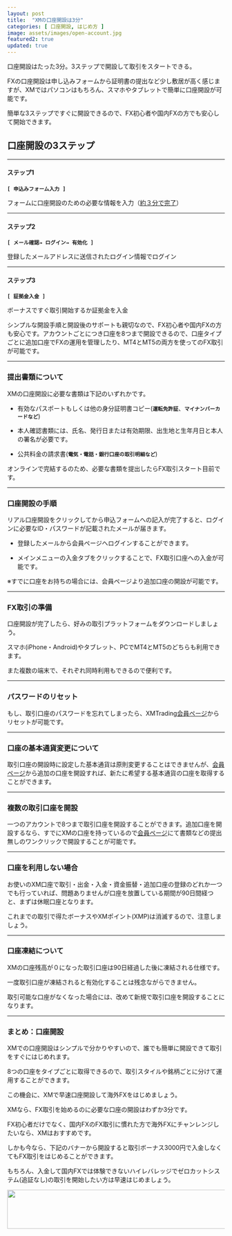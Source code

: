 ```yaml
---
layout: post
title:  "XMの口座開設は3分"
categories: [ 口座開設, はじめ方 ]
image: assets/images/open-account.jpg
featured2: true
updated: true
---
```


口座開設はたった3分。3ステップで開設して取引をスタートできる。


FXの口座開設は申し込みフォームから証明書の提出など少し敷居が高く感じますが、XMではパソコンはもちろん、スマホやタブレットで簡単に口座開設が可能です。


簡単な3ステップですぐに開設できるので、FX初心者や国内FXの方でも安心して開始できます。



## 口座開設の3ステップ

<hr>

#### ステップ1 

__`[ 申込みフォーム入力 ]`__


フォームに口座開設のための必要な情報を入力（[約３分で完了]()）


<hr>

#### ステップ2

__`[ メール確認→ ログイン→ 有効化 ]`__


登録したメールアドレスに送信されたログイン情報でログイン


<hr>

#### ステップ3

__`[ 証拠金入金 ]`__

ボーナスですぐ取引開始するか証拠金を入金



シンプルな開設手順と開設後のサポートも親切なので、FX初心者や国内FXの方も安心です。アカウントごとにつき口座を8つまで開設できるので、口座タイプごとに追加口座でFXの運用を管理したり、MT4とMT5の両方を使ってのFX取引が可能です。



<hr>

### 提出書類について


XMの口座開設に必要な書類は下記のいずれかです。

+ 有効なパスポートもしくは他の身分証明書コピー(__`運転免許証`__、__`マイナンバーカードなど`__)

+ 本人確認書類には、氏名、発行日または有効期限、出生地と生年月日と本人の署名が必要です。

+ 公共料金の請求書(__`電気・電話・銀行口座の取引明細など`__)


オンラインで完結するのため、必要な書類を提出したらFX取引スタート目前です。



<hr>

### 口座開設の手順


リアル口座開設をクリックしてから申込フォームへの記入が完了すると、ログインに必要なID・パスワードが記載されたメールが届きます。

+ 登録したメールから会員ページへログインすることができます。

+ メインメニューの入金タブをクリックすることで、FX取引口座への入金が可能です。

※すでに口座をお持ちの場合には、会員ページより追加口座の開設が可能です。



<hr>

### FX取引の準備


口座開設が完了したら、好みの取引プラットフォームをダウンロードしましょう。

スマホ(iPhone・Android)やタブレット、PCでMT4とMT5のどちらも利用できます。

また複数の端末で、それぞれ同時利用もできるので便利です。



<hr>

### パスワードのリセット


もし、取引口座のパスワードを忘れてしまったら、XMTrading<a href="https://clicks.affstrack.com/c?c=550036&l=ja&p=22">会員ページ</a>からリセットが可能です。




<hr>

### 口座の基本通貨変更について

取引口座の開設時に設定した基本通貨は原則変更することはできませんが、<a href="https://clicks.affstrack.com/c?c=550036&l=ja&p=22">会員ページ</a>から追加の口座を開設すれば、新たに希望する基本通貨の口座を取得することができます。



<hr>

### 複数の取引口座を開設

一つのアカウントで8つまで取引口座を開設することができます。追加口座を開設するなら、すでにXMの口座を持っているので<a href="https://clicks.affstrack.com/c?c=550036&l=ja&p=22">会員ページ</a>にて書類などの提出無しのワンクリックで開設することが可能です。


<hr>

### 口座を利用しない場合

お使いのXM口座で取引・出金・入金・資金振替・追加口座の登録のどれか一つでも行っていれば、問題ありませんが口座を放置している期間が90日間経つと、まずは休眠口座となります。

これまでの取引で得たボーナスやXMポイント(XMP)は消滅するので、注意しましょう。


<hr>

### 口座凍結について

XMの口座残高が０になった取引口座は90日経過した後に凍結される仕様です。

一度取引口座が凍結されると有効化することは残念ながらできません。

取引可能な口座がなくなった場合には、改めて新規で取引口座を開設することになります。



<hr>

### まとめ：口座開設

XMでの口座開設はシンプルで分かりやすいので、誰でも簡単に開設できて取引をすぐにはじめれます。

8つの口座をタイプごとに取得できるので、取引スタイルや銘柄ごとに分けて運用することができます。

この機会に、XMで早速口座開設して海外FXをはじめましょう。

XMなら、FX取引を始めるのに必要な口座の開設はわずか3分です。

FX初心者だけでなく、国内FXのFX取引に慣れた方で海外FXにチャンレンジしたいなら、XMはおすすめです。

しかも今なら、下記のバナーから開設すると取引ボーナス3000円で入金しなくてもFX取引をはじめることができます。

もちろん、入金して国内FXでは体験できないハイレバレッジでゼロカットシステム(追証なし)の取引を開始したい方は早速はじめましょう。

<a href="https://clicks.affstrack.com/c?m=9257&c=550036" referrerpolicy="no-referrer-when-downgrade"><img src="https://ads.affstrack.com/i/9257?c=550036" width="728" height="90" referrerpolicy="no-referrer-when-downgrade"/></a>
